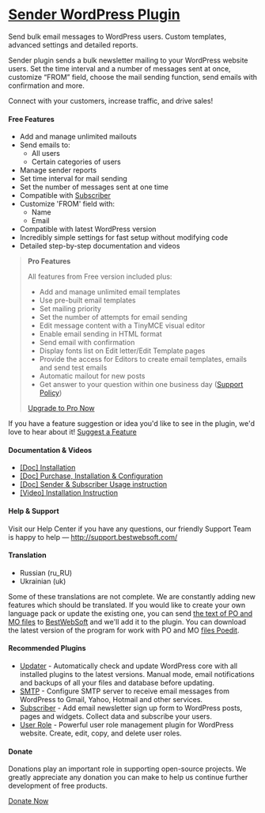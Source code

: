 <a href="https://bestwebsoft.com/products/wordpress/plugins/sender/" target=_blank>Sender WordPress Plugin</a>
========================

Send bulk email messages to WordPress users. Custom templates, advanced settings and detailed reports.

<p>Sender plugin sends a bulk newsletter mailing to your WordPress website users. Set the time interval and a number of messages sent at once, customize &#8220;FROM&#8221; field, choose the mail sending function, send emails with confirmation and more.</p>

<p>Connect with your customers, increase traffic, and drive sales!</p>


<div class='video'></div>


<h4>Free Features</h4>

<ul>
<li>Add and manage unlimited mailouts</li>
<li>Send emails to:

<ul>
<li>All users</li>
<li>Certain categories of users</li>
</ul></li>
<li>Manage sender reports</li>
<li>Set time interval for mail sending</li>
<li>Set the number of messages sent at one time</li>
<li>Compatible with <a href="http://bestwebsoft.com/plugin/subscriber/?k=9e068dce9989e5146fafbf42ee471f54">Subscriber</a></li>
<li>Customize 'FROM' field with:

<ul>
<li>Name</li>
<li>Email</li>
</ul></li>
<li>Compatible with latest WordPress version</li>
<li>Incredibly simple settings for fast setup without modifying code</li>
<li>Detailed step-by-step documentation and videos</li>
</ul>

<blockquote>
  <p><strong>Pro Features</strong></p>
  
  <p>All features from Free version included plus:</p>
  
  <ul>
  <li>Add and manage unlimited email templates</li>
  <li>Use pre-built email templates</li>
  <li>Set mailing priority</li>
  <li>Set the number of attempts for email sending</li>
  <li>Edit message content with a TinyMCE visual editor</li>
  <li>Enable email sending in HTML format</li>
  <li>Send email with confirmation</li>
  <li>Display fonts list on Edit letter/Edit Template pages</li>
  <li>Provide the access for Editors to create email templates, emails and send test emails</li>
  <li>Automatic mailout for new posts</li>
  <li>Get answer to your question within one business day (<a href="http://bestwebsoft.com/support-policy/">Support Policy</a>)</li>
  </ul>
  
  <p><a href="http://bestwebsoft.com/products/wordpress/plugins/sender/?k=f658a48b03f44d5d82ec3cbccba9664b">Upgrade to Pro Now</a></p>
</blockquote>

<p>If you have a feature suggestion or idea you'd like to see in the plugin, we'd love to hear about it! <a href="http://support.bestwebsoft.com/hc/en-us/requests/new">Suggest a Feature</a></p>

<h4>Documentation &#38; Videos</h4>

<ul>
<li><a href="https://docs.google.com/document/d/12virLN1kFgnpXAtZ4F8g2bU2fnahiGzU2I4KLQzW7qU/">[Doc] Installation</a></li>
<li><a href="https://docs.google.com/document/d/19I3pRBzEv2WI_UmMYzrXmUHVANbat1Z8wACkQoDphiY/">[Doc] Purchase, Installation &#38; Configuration</a></li>
<li><a href="https://docs.google.com/document/d/1VHSpwcPpNSmrBFUdiEiVSikxLyTqcUT1cPivGyQYvxo/">[Doc] Sender &#38; Subscriber Usage instruction</a></li>
<li><a href="https://www.youtube.com/watch?v=VIrkPiUJv08">[Video] Installation Instruction</a></li>
</ul>

<h4>Help &#38; Support</h4>

<p>Visit our Help Center if you have any questions, our friendly Support Team is happy to help &#8212; <a href="http://support.bestwebsoft.com/">http://support.bestwebsoft.com/</a></p>

<h4>Translation</h4>

<ul>
<li>Russian (ru_RU)</li>
<li>Ukrainian (uk)</li>
</ul>

<p>Some of these translations are not complete. We are constantly adding new features which should be translated. If you would like to create your own language pack or update the existing one, you can send <a href="http://codex.wordpress.org/Translating_WordPress">the text of PO and MO files</a> to <a href="http://support.bestwebsoft.com/hc/en-us/requests/new">BestWebSoft</a> and we'll add it to the plugin. You can download the latest version of the program for work with PO and MO <a href="http://www.poedit.net/download.php">files Poedit</a>.</p>

<h4>Recommended Plugins</h4>

<ul>
<li><a href="http://bestwebsoft.com/products/wordpress/plugins/updater/?k=94d3b6d567ade1cd7a988b80874cdee7">Updater</a> - Automatically check and update WordPress core with all installed plugins to the latest versions. Manual mode, email notifications and backups of all your files and database before updating.</li>
<li><a href="http://bestwebsoft.com/products/wordpress/plugins/smtp/">SMTP</a> - Configure SMTP server to receive email messages from WordPress to Gmail, Yahoo, Hotmail and other services.</li>
<li><a href="http://bestwebsoft.com/products/wordpress/plugins/subscriber/?k=9e068dce9989e5146fafbf42ee471f54">Subscriber</a> - Add email newsletter sign up form to WordPress posts, pages and widgets. Collect data and subscribe your users.</li>
<li><a href="http://bestwebsoft.com/products/wordpress/plugins/user-role/?k=dd628108fbb7abe1e063391ae40b7056">User Role</a> - Powerful user role management plugin for WordPress website. Create, edit, copy, and delete user roles.</li>
</ul>

<h4>Donate</h4>

<p>Donations play an important role in supporting open-source projects. We greatly appreciate any donation you can make to help us continue further development of free products.</p>

<p><a href="http://bestwebsoft.com/donate/">Donate Now</a></p>